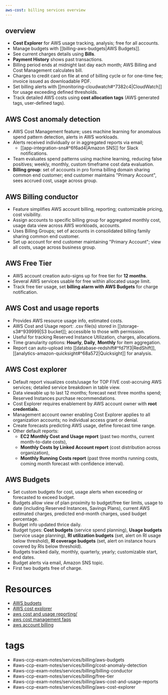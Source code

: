 ```yaml
---
aws-cost: billing services overview
---
```

## overview
- **Cost Explorer** for AWS usage tracking, analysis; free for all accounts.
- Manage budgets with [[billing-aws-budgets|AWS Budgets]].
- See current charges details using **Bills**.
- **Payment History** shows past transactions.
- Billing period ends at midnight last day each month; AWS Billing and Cost Management calculates bill.
- Charges to credit card on file at end of billing cycle or for one-time fee; invoice issued as downloadable PDF.
- Set billing alerts with [[monitoring-cloudwatch#^7382c4|CloudWatch]] for usage exceeding defined thresholds.
- Track detailed AWS costs using **cost allocation tags** (AWS generated tags, user-defined tags).
## AWS Cost anomaly detection 
- AWS Cost Management feature; uses machine learning for anomalous spend pattern detection, alerts in AWS workloads.
- Alerts received individually or in aggregated reports via email; 
	- [[app-integration-sns#^6f6ad4|Amazon SNS]] for Slack notifications.
- Team evaluates spend patterns using machine learning, reducing false positives; weekly, monthly, custom timeframe cost data evaluation.
- **Billing group**: set of accounts in pro forma billing domain sharing common end customer; end customer maintains "Primary Account", sees accrued cost, usage across group.
## AWS Billing conductor 
- Feature simplifies AWS account billing, reporting; customizable pricing, cost visibility.
- Assign accounts to specific billing group for aggregated monthly cost, usage data view across AWS workloads, accounts.
- Uses Billing Groups; set of accounts in consolidated billing family sharing common end customer.
- Set up account for end customer maintaining "Primary Account"; view all costs, usage across business group.
## AWS Free Tier
- AWS account creation auto-signs up for free tier for **12 months**.
- Several AWS services usable for free within allocated usage limit.
- Track free tier usage, set **billing alarm with AWS Budgets** for charge notification.
## AWS Cost and usage reports 
- Provides AWS resource usage info, estimated costs.
- AWS Cost and Usage report: .csv file(s) stored in [[storage-s3#^939999|S3 bucket]]; accessible to those with permission.
- Useful for tracking Reserved Instance Utilization, charges, allocations.
- Time granularity options: **Hourly**, **Daily**, **Monthly** for item aggregation.
- Report can auto-upload into [[database-redshift#^fd71f3|RedShift]], [[analytics-amazon-quicksight#^68a572|Quicksight]] for analysis.
## AWS Cost explorer
- Default report visualizes costs/usage for TOP FIVE cost-accruing AWS services; detailed service breakdown in table view.
- Data viewable up to last 12 months; forecast next three months spend; Reserved Instances purchase recommendations.
- Cost Explorer requires enablement by AWS account owner with **root credentials.**
- Management account owner enabling Cost Explorer applies to all organization accounts; no individual access grant or denial.
- Create forecasts predicting AWS usage, define forecast time range.
- Other default reports: 
	- **EC2 Monthly Cost and Usage report** (past two months, current month-to-date costs), 
	- **Monthly Costs by Linked Account report** (cost distribution across organization), 
	- **Monthly Running Costs report** (past three months running costs, coming month forecast with confidence interval).
## AWS Budgets 
- Set custom budgets for cost, usage alerts when exceeding or forecasted to exceed budget.
- Budgets allow view of plan proximity to budget/free tier limits, usage to date (including Reserved Instances, Savings Plans), current AWS estimated charges, predicted end-month charges, used budget percentage.
- Budget info updated thrice daily.
- Budget types: **Cost budgets** (service spend planning), **Usage budgets** (service usage planning), **RI utilization budgets** (set, alert on RI usage below threshold), **RI coverage budgets** (set, alert on instance hours covered by RIs below threshold).
- Budgets tracked daily, monthly, quarterly, yearly; customizable start, end dates.
- Budget alerts via email, Amazon SNS topic.
- First two budgets free of charge.

# Resources 
- [AWS budgets](https://aws.amazon.com/aws-cost-management/aws-budgets/)  
- [AWS cost explorer ](https://aws.amazon.com/aws-cost-management/aws-cost-explorer/)  
- [aws cost and usage reporting/](https://aws.amazon.com/aws-cost-management/aws-cost-and-usage-reporting/)  
- [aws cost management faqs](https://aws.amazon.com/aws-cost-management/faqs/)
- [aws account billing](https://docs.aws.amazon.com/awsaccountbilling/latest/aboutv2)
# tags 
- #aws-ccp-exam-notes/services/billing/aws-budgets   
- #aws-ccp-exam-notes/services/billing/cost-anomaly-detection
- #aws-ccp-exam-notes/services/billing/billing-conductor
- #aws-ccp-exam-notes/services/billing/free-tier 
- #aws-ccp-exam-notes/services/billing/aws-cost-and-usage-reports
- #aws-ccp-exam-notes/services/billing/aws-cost-explorer 